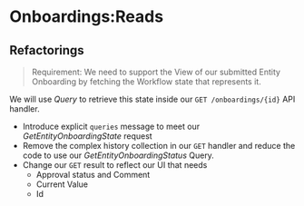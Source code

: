 # Onboardings:Reads

## Refactorings

> Requirement: We need to support the View of our submitted Entity Onboarding by fetching the Workflow
state that represents it.

We will use *Query* to retrieve this state inside our `GET /onboardings/{id}` API handler.

* Introduce explicit `queries` message to meet our *GetEntityOnboardingState* request
* Remove the complex history collection in our `GET` handler and reduce the code to use our *GetEntityOnboardingStatus* Query.
* Change our `GET` result to reflect our UI that needs
    * Approval status and Comment
    * Current Value
    * Id